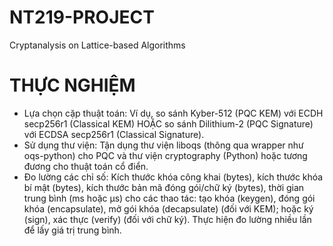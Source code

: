 # NT219-PROJECT
Cryptanalysis on Lattice-based Algorithms
# THỰC NGHIỆM
-	Lựa chọn cặp thuật toán: Ví dụ, so sánh Kyber-512 (PQC KEM) với ECDH secp256r1 (Classical KEM) HOẶC so sánh Dilithium-2 (PQC Signature) với ECDSA secp256r1 (Classical Signature).
-	Sử dụng thư viện: Tận dụng thư viện liboqs (thông qua wrapper như oqs-python) cho PQC và thư viện cryptography (Python) hoặc tương đương cho thuật toán cổ điển.
-	Đo lường các chỉ số: Kích thước khóa công khai (bytes), kích thước khóa bí mật (bytes), kích thước bản mã đóng gói/chữ ký (bytes), thời gian trung bình (ms hoặc μs) cho các thao tác: tạo khóa (keygen), đóng gói khóa (encapsulate), mở gói khóa (decapsulate) (đối với KEM); hoặc ký (sign), xác thực (verify) (đối với chữ ký). Thực hiện đo lường nhiều lần để lấy giá trị trung bình.

